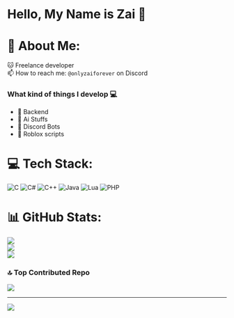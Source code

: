 # Hello, My Name is Zai 👋
# 💫 About Me:
🐱 Freelance developer<br>📫 How to reach me: `@onlyzaiforever` on Discord
### What kind of things I develop 💻
- 🌚 Backend
- 🤖 Ai Stuffs
- 🤖 Discord Bots
- 📜 Roblox scripts


# 💻 Tech Stack:
![C](https://img.shields.io/badge/c-%2300599C.svg?style=for-the-badge&logo=c&logoColor=white) ![C#](https://img.shields.io/badge/c%23-%23239120.svg?style=for-the-badge&logo=csharp&logoColor=white) ![C++](https://img.shields.io/badge/c++-%2300599C.svg?style=for-the-badge&logo=c%2B%2B&logoColor=white) ![Java](https://img.shields.io/badge/java-%23ED8B00.svg?style=for-the-badge&logo=openjdk&logoColor=white) ![Lua](https://img.shields.io/badge/lua-%232C2D72.svg?style=for-the-badge&logo=lua&logoColor=white) ![PHP](https://img.shields.io/badge/php-%23777BB4.svg?style=for-the-badge&logo=php&logoColor=white)
# 📊 GitHub Stats:
![](https://github-readme-stats.vercel.app/api?username=TheCoderZai&theme=dark&hide_border=false&include_all_commits=true&count_private=false)<br/>
![](https://nirzak-streak-stats.vercel.app/?user=TheCoderZai&theme=dark&hide_border=false)<br/>
![](https://github-readme-stats.vercel.app/api/top-langs/?username=TheCoderZai&theme=dark&hide_border=false&include_all_commits=true&count_private=false&layout=compact)

### 🔝 Top Contributed Repo
![](https://github-contributor-stats.vercel.app/api?username=TheCoderZai&limit=5&theme=dark&combine_all_yearly_contributions=true)

---
[![](https://visitcount.itsvg.in/api?id=TheCoderZai&icon=0&color=0)](https://visitcount.itsvg.in)

<!-- Proudly created with GPRM ( https://gprm.itsvg.in ) -->
